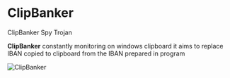 # ClipBanker
ClipBanker Spy Trojan

**ClipBanker** constantly monitoring on windows clipboard it aims to
replace IBAN copied to clipboard from the IBAN prepared in program

![ClipBanker](https://github.com/Jacques-Vianney/ClipBanker/blob/main/Gif/ClipBanker.gif)

